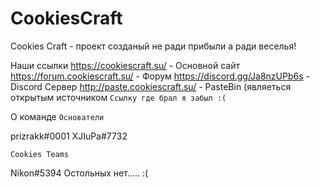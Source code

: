 # CookiesCraft
Cookies Craft - проект созданый не ради прибыли а ради веселья!

Наши ссылки
https://cookiescraft.su/ - Основной сайт
https://forum.cookiescraft.su/ - Форум
https://discord.gg/Ja8nzUPb6s - Discord Сервер
http://paste.cookiescraft.su/ - PasteBin (являеться открытым источником `Ссылку где брал я забыл :(`

О команде
`Основатели`

prizrakk#0001
XJIuPa#7732

`Cookies Teams`

Nikon#5394
Остольных нет..... :(
